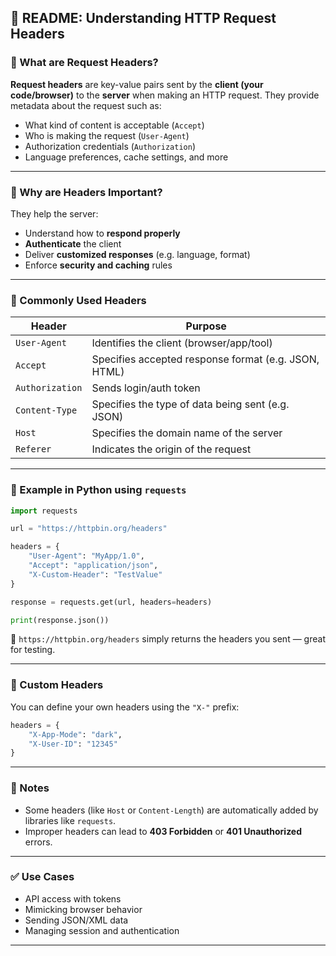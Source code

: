 ## 📘 README: Understanding HTTP Request Headers

### 🔹 What are Request Headers?

**Request headers** are key-value pairs sent by the **client (your code/browser)** to the **server** when making an HTTP request.
They provide metadata about the request such as:

* What kind of content is acceptable (`Accept`)
* Who is making the request (`User-Agent`)
* Authorization credentials (`Authorization`)
* Language preferences, cache settings, and more

---

### 🔹 Why are Headers Important?

They help the server:

* Understand how to **respond properly**
* **Authenticate** the client
* Deliver **customized responses** (e.g. language, format)
* Enforce **security and caching** rules

---

### 🔹 Commonly Used Headers

| Header          | Purpose                                              |
| --------------- | ---------------------------------------------------- |
| `User-Agent`    | Identifies the client (browser/app/tool)             |
| `Accept`        | Specifies accepted response format (e.g. JSON, HTML) |
| `Authorization` | Sends login/auth token                               |
| `Content-Type`  | Specifies the type of data being sent (e.g. JSON)    |
| `Host`          | Specifies the domain name of the server              |
| `Referer`       | Indicates the origin of the request                  |

---

### 🔹 Example in Python using `requests`

```python
import requests

url = "https://httpbin.org/headers"

headers = {
    "User-Agent": "MyApp/1.0",
    "Accept": "application/json",
    "X-Custom-Header": "TestValue"
}

response = requests.get(url, headers=headers)

print(response.json())
```

🧪 `https://httpbin.org/headers` simply returns the headers you sent — great for testing.

---

### 🔹 Custom Headers

You can define your own headers using the `"X-"` prefix:

```python
headers = {
    "X-App-Mode": "dark",
    "X-User-ID": "12345"
}
```

---

### 📌 Notes

* Some headers (like `Host` or `Content-Length`) are automatically added by libraries like `requests`.
* Improper headers can lead to **403 Forbidden** or **401 Unauthorized** errors.

---

### ✅ Use Cases

* API access with tokens
* Mimicking browser behavior
* Sending JSON/XML data
* Managing session and authentication

---